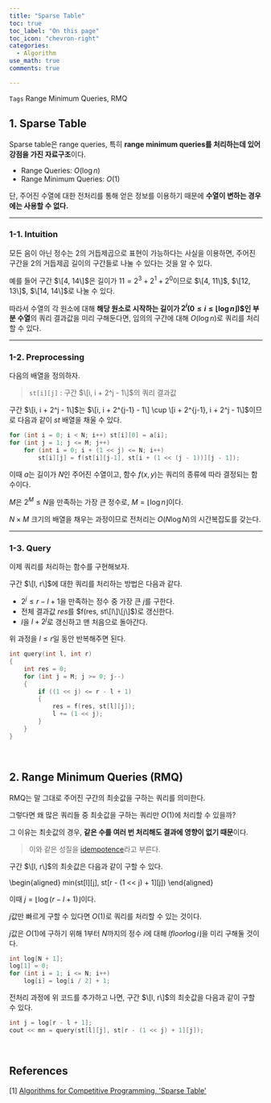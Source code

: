 ```yaml
---
title: "Sparse Table"
toc: true
toc_label: "On this page"
toc_icon: "chevron-right"
categories:
  - Algorithm
use_math: true
comments: true

---
```


`Tags` Range Minimum Queries, RMQ

## 1. Sparse Table

Sparse table은 range queries, 특히 **range minimum queries를 처리하는데 있어 강점을 가진 자료구조**이다.

- Range Queries: $O(\log n)$
- Range Minimum Queries: $O(1)$

단, 주어진 수열에 대한 전처리를 통해 얻은 정보를 이용하기 때문에 **수열이 변하는 경우에는 사용할 수 없다.**

---

### 1-1. Intuition

모든 음이 아닌 정수는 $2$의 거듭제곱으로 표현이 가능하다는 사실을 이용하면, 주어진 구간을 $2$의 거듭제곱 길이의 구간들로 나눌 수 있다는 것을 알 수 있다.

예를 들어 구간 $\[4, 14\]$은 길이가 $11 = 2^3 + 2^1 + 2^0$이므로 $\[4, 11\]$, $\[12, 13\]$, $\[14, 14\]$로 나눌 수 있다.

따라서 수열의 각 원소에 대해 **해당 원소로 시작하는 길이가 $2^i$($0 \leq i \leq \lfloor \log n \rfloor$)$인 부분 수열**의 쿼리 결과값을 미리 구해둔다면, 임의의 구간에 대해 $O(\log n)$로 쿼리를 처리할 수 있다.

---

### 1-2. Preprocessing

다음의 배열을 정의하자.

> `st[i][j]` : 구간 $\[i, i + 2^j - 1\]$의 쿼리 결과값

구간 $\[i, i + 2^j - 1\]$는 $\[i, i + 2^{j-1} - 1\] \cup \[i + 2^{j-1}, i + 2^j - 1\]$이므로 다음과 같이 $st$ 배열을 채울 수 있다.

```cpp
for (int i = 0; i < N; i++) st[i][0] = a[i];
for (int j = 1; j <= M; j++)
    for (int i = 0; i + (1 << j) <= N; i++)
        st[i][j] = f(st[i][j-1], st[i + (1 << (j - 1))][j - 1]);
```

이때 $a$는 길이가 $N$인 주어진 수열이고, 함수 $f(x, y)$는 쿼리의 종류에 따라 결정되는 함수이다.

$M$은 $2^M \leq N$을 만족하는 가장 큰 정수로, $M = \lfloor \log n \rfloor$이다.

$N \times M$ 크기의 배열을 채우는 과정이므로 전처리는 $O(N \log N)$의 시간복잡도를 갖는다.

---

### 1-3. Query

이제 쿼리를 처리하는 함수를 구현해보자.

구간 $\[l, r\]$에 대한 쿼리를 처리하는 방법은 다음과 같다.

- $2^j \leq r - l + 1$을 만족하는 정수 중 가장 큰 $j$를 구한다.
- 전체 결과값 $res$를 $f(res, st\[l\]\[j\]$)로 갱신한다.
- $l$을 $l + 2^j$로 갱신하고 맨 처음으로 돌아간다.

위 과정을 $l \leq r$일 동안 반복해주면 된다.

```cpp
int query(int l, int r)
{
    int res = 0;
    for (int j = M; j >= 0; j--)
    {
        if ((1 << j) <= r - l + 1)
        {
            res = f(res, st[l][j]);
            l += (1 << j);
        }
    }
}
```

<br/>

## 2. Range Minimum Queries (RMQ)

RMQ는 말 그대로 주어진 구간의 최솟값을 구하는 쿼리를 의미한다.

그렇다면 왜 많은 쿼리들 중 최솟값을 구하는 쿼리만 $O(1)$에 처리할 수 있을까?

그 이유는 최솟값의 경우, **같은 수를 여러 번 처리해도 결과에 영향이 없기 때문**이다.

> 이와 같은 성질을 [idempotence](https://en.m.wikipedia.org/wiki/Idempotence)라고 부른다.

구간 $\[l, r\]$의 최솟값은 다음과 같이 구할 수 있다.

\begin{aligned}
min(st\[l\]\[j\], st\[r - (1 << j) + 1\]\[j\])
\end{aligned}

이때 $j = \lfloor \log (r - l + 1) \rfloor$이다.

$j$값만 빠르게 구할 수 있다면 $O(1)$로 쿼리를 처리할 수 있는 것이다.

$j$값은 $O(1)$에 구하기 위해 $1$부터 $N$까지의 정수 $i$에 대해 $lfloor \log i \rfloor$을 미리 구해둘 것이다.

```cpp
int log[N + 1];
log[1] = 0;
for (int i = 1; i <= N; i++)
    log[i] = log[i / 2] + 1;
```

전처리 과정에 위 코드를 추가하고 나면, 구간 $\[l, r\]$의 최솟값을 다음과 같이 구할 수 있다.

```cpp
int j = log[r - l + 1];
cout << mn = query(st[l][j], st[r - (1 << j) + 1][j]);
```

<br/>

## References

[1] [Algorithms for Competitive Programming, 'Sparse Table'](https://cp-algorithms.com/data_structures/sparse-table.html)

